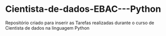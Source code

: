 # Cientista-de-dados-EBAC---Python
Repositório criado para inserir as Tarefas realizadas durante o curso de Cientista de dados na linguagem Python

